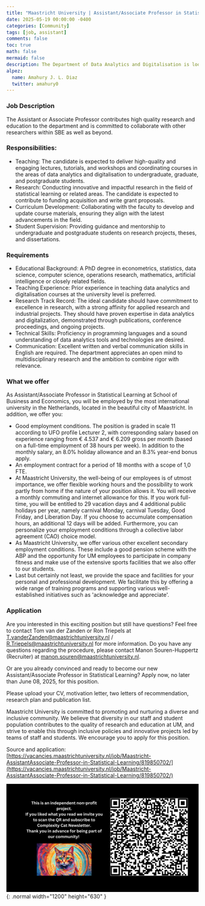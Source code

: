 ```yaml
---
title: "Maastricht University | Assistant/Associate Professor in Statistical Learning"
date: 2025-05-19 00:00:00 -0400
categories: [Community]
tags: [job, assistant]
comments: false
toc: true
math: false
mermaid: false
description: The Department of Data Analytics and Digitalisation is looking for an assistant/associate professor with a strong academic track record in theoretical and applied work in statistical learning or related areas, preferably with affinity with applications in business, economics and/or finance.
alpez:
  name: Amahury J. L. Diaz
  twitter: amahury0
---
```

### Job Description
The Assistant or Associate Professor contributes high quality research and education to the department and is committed to collaborate with other researchers within SBE as well as beyond.

### Responsibilities:
- Teaching: The candidate is expected to deliver high-quality and engaging lectures, tutorials, and workshops and coordinating courses in the areas of data analytics  and digitalisation to undergraduate, graduate, and postgraduate students.
- Research: Conducting innovative and impactful research in the field of statistical learning or related areas. The candidate is expected to contribute to funding acquisition and write grant proposals.
- Curriculum Development: Collaborating with the faculty to develop and update course materials, ensuring they align with the latest advancements in the field.
- Student Supervision: Providing guidance and mentorship to undergraduate and postgraduate students on research projects, theses, and dissertations.

### Requirements
- Educational Background: A PhD degree in econometrics, statistics, data science, computer science, operations research, mathematics, artificial intelligence or closely related fields.
- Teaching Experience: Prior experience in teaching data analytics and digitalisation courses at the university level is preferred.
- Research Track Record: The ideal candidate should have commitment to excellence in research, with a strong affinity for applied research and industrial projects. They should have proven expertise in data analytics and digitalization, demonstrated through publications, conference proceedings, and ongoing projects.
- Technical Skills: Proficiency in programming languages and a sound understanding of data analytics tools and technologies are desired.
- Communication: Excellent written and verbal communication skills in English are required. The department appreciates an open mind to multidisciplinary research and the ambition to combine rigor with relevance.

### What we offer
As Assistant/Associate Professor in Statistical Learning at School of Business and Economics, you will be employed by the most international university in the Netherlands, located in the beautiful city of Maastricht. In addition, we offer you:
- Good employment conditions. The position is graded in scale 11 according to UFO profile Lecturer 2, with corresponding salary based on experience ranging from € 4.537 and € 6.209 gross per month (based on a full-time employment of 38 hours per week). In addition to the monthly salary, an 8.0% holiday allowance and an 8.3% year-end bonus apply.
- An employment contract for a period of 18 months with a scope of 1,0 FTE.
- At Maastricht University, the well-being of our employees is of utmost importance, we offer flexible working hours and the possibility to work partly from home if the nature of your position allows it. You will receive a monthly commuting and internet allowance for this. If you work full-time, you will be entitled to 29 vacation days and 4 additional public holidays per year, namely carnival Monday, carnival Tuesday, Good Friday, and Liberation Day. If you choose to accumulate compensation hours, an additional 12 days will be added. Furthermore, you can personalize your employment conditions through a collective labor agreement (CAO) choice model.
- As Maastricht University, we offer various other excellent secondary employment conditions. These include a good pension scheme with the ABP and the opportunity for UM employees to participate in company fitness and make use of the extensive sports facilities that we also offer to our students.
- Last but certainly not least, we provide the space and facilities for your personal and professional development. We facilitate this by offering a wide range of training programs and supporting various well-established initiatives such as 'acknowledge and appreciate'. 

### Application 
Are you interested in this exciting position but still have questions? Feel free to contact Tom van der Zanden or Ron Triepels at T.vanderZanden@maastrichtuniversity.nl / R.Triepels@maastrichtuniversity.nl for more information. Do you have any questions regarding the procedure, please contact Manon Souren-Huppertz (Recruiter) at manon.souren@maastrichtuniversity.nl.

Or are you already convinced and ready to become our new Assistant/Associate Professor in Statistical Learning? Apply now, no later than June 08, 2025, for this position.

Please upload your CV, motivation letter, two letters of recommendation, research plan and publication list. 

Maastricht University is committed to promoting and nurturing a diverse and inclusive community. We believe that diversity in our staff and student population contributes to the quality of research and education at UM, and strive to enable this through inclusive policies and innovative projects led by teams of staff and students. We encourage you to apply for this position.

Source and application: [https://vacancies.maastrichtuniversity.nl/job/Maastricht-AssistantAssociate-Professor-in-Statistical-Learning/819850702/](https://vacancies.maastrichtuniversity.nl/job/Maastricht-AssistantAssociate-Professor-in-Statistical-Learning/819850702/)

![Desktop View](/assets/img/fix/complexity-cat-newsletter.png){: .normal width="1200" height="630" }

